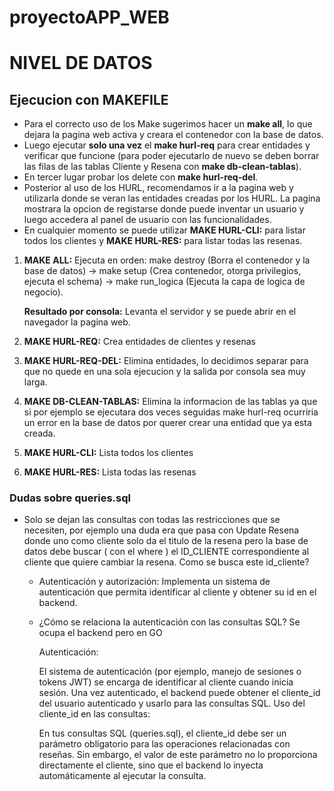 # proyectoAPP_WEB

# NIVEL DE DATOS

## Ejecucion con MAKEFILE

* Para el correcto uso de los Make sugerimos hacer un **make all**, lo que dejara la pagina web activa y creara el contenedor con la base de datos. 
* Luego ejecutar **solo una vez** el **make hurl-req** para crear entidades y verificar que funcione (para poder ejecutarlo de nuevo se deben borrar las filas de las tablas Cliente y Resena con **make db-clean-tablas**). 
* En tercer lugar probar los delete con **make hurl-req-del**. 
* Posterior al uso de los HURL, recomendamos ir a la pagina web y utilizarla donde se veran las entidades creadas por los HURL. La pagina mostrara la opcion de registarse donde puede inventar un usuario y luego accedera al panel de usuario con las funcionalidades. 
* En cualquier momento se puede utilizar **MAKE HURL-CLI:** para listar todos los clientes y **MAKE HURL-RES:** para listar todas las resenas.

 1. **MAKE ALL:** Ejecuta en orden: make destroy (Borra el contenedor y la base de datos) -> make setup (Crea contenedor, otorga privilegios, ejecuta el schema) -> make run_logica (Ejecuta la capa de logica de negocio). 
 
    **Resultado por consola:** Levanta el servidor y se puede abrir en el navegador la pagina web. 

2. **MAKE HURL-REQ:** Crea entidades de clientes y resenas

3. **MAKE HURL-REQ-DEL:** Elimina entidades, lo decidimos separar para que no quede en una sola ejecucion y la salida por consola sea muy larga. 

4. **MAKE DB-CLEAN-TABLAS:** Elimina la informacion de las tablas ya que si por ejemplo se ejecutara dos veces seguidas make hurl-req ocurriria un error en la base de datos por querer crear una entidad que ya esta creada. 

5. **MAKE HURL-CLI:** Lista todos los clientes

6. **MAKE HURL-RES:** Lista todas las resenas



### Dudas sobre queries.sql

* Solo se dejan las consultas con todas las restricciones que se necesiten, por ejemplo una duda era que pasa con Update Resena donde uno como cliente solo da el titulo de la resena pero la base de datos debe buscar ( con el where ) el ID_CLIENTE correspondiente al cliente que quiere cambiar la resena. Como se busca este id_cliente? 
    * Autenticación y autorización: Implementa un sistema de autenticación que permita identificar al cliente y obtener su id en el backend.
    * ¿Cómo se relaciona la autenticación con las consultas SQL? Se ocupa el backend pero en GO 
        
        Autenticación:

        El sistema de autenticación (por ejemplo, manejo de sesiones o tokens JWT) se encarga de identificar al cliente cuando inicia sesión.
        Una vez autenticado, el backend puede obtener el cliente_id del usuario autenticado y usarlo para las consultas SQL.
        Uso del cliente_id en las consultas:

        En tus consultas SQL (queries.sql), el cliente_id debe ser un parámetro obligatorio para las operaciones relacionadas con reseñas.
        Sin embargo, el valor de este parámetro no lo proporciona directamente el cliente, sino que el backend lo inyecta automáticamente al ejecutar la consulta.
